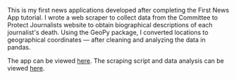 This is my first news applications developed after completing the First News App tutorial. I wrote a web scraper to collect data from the Committee to Protect Journalists website to obtain biographical descriptions of each journalist's death. Using the GeoPy package, I converted locations to geographical coordinates — after cleaning and analyzing the data in pandas.

The app can be viewed [here](https://aadittambe.github.io/app/build/index.html). The scraping script and data analysis can be viewed [here](https://github.com/aadittambe/app/blob/master/analysis/scraper.ipynb).
